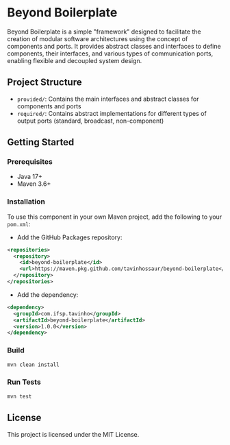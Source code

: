 # Beyond Boilerplate

Beyond Boilerplate is a simple "framework" designed to facilitate the creation of modular software architectures using the concept of components and ports. It provides abstract classes and interfaces to define components, their interfaces, and various types of communication ports, enabling flexible and decoupled system design.

## Project Structure

- `provided/`: Contains the main interfaces and abstract classes for components and ports
- `required/`: Contains abstract implementations for different types of output ports (standard, broadcast, non-component)

## Getting Started

### Prerequisites

- Java 17+
- Maven 3.6+

### Installation

To use this component in your own Maven project, add the following to your `pom.xml`:

- Add the GitHub Packages repository:

```xml
<repositories>
  <repository>
    <id>beyond-boilerplate</id>
    <url>https://maven.pkg.github.com/tavinhossaur/beyond-boilerplate</url>
  </repository>
</repositories>
```

- Add the dependency:

```xml
<dependency>
  <groupId>com.ifsp.tavinho</groupId>
  <artifactId>beyond-boilerplate</artifactId>
  <version>1.0.0</version>
</dependency>
```

### Build

```bash
mvn clean install
```

### Run Tests

```bash
mvn test
```

## License

This project is licensed under the MIT License.
